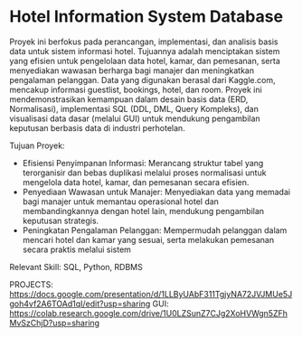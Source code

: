 # Hotel Information System Database
Proyek ini berfokus pada perancangan, implementasi, dan analisis basis data untuk sistem informasi hotel. Tujuannya adalah menciptakan sistem yang efisien untuk pengelolaan data hotel, kamar, dan pemesanan, serta menyediakan wawasan berharga bagi manajer dan meningkatkan pengalaman pelanggan. Data yang digunakan berasal dari Kaggle.com, mencakup informasi guestlist, bookings, hotel, dan room. Proyek ini mendemonstrasikan kemampuan dalam desain basis data (ERD, Normalisasi), implementasi SQL (DDL, DML, Query Kompleks), dan visualisasi data dasar (melalui GUI) untuk mendukung pengambilan keputusan berbasis data di industri perhotelan.

Tujuan Proyek:
- Efisiensi Penyimpanan Informasi: Merancang struktur tabel yang terorganisir dan bebas duplikasi melalui proses normalisasi untuk mengelola data hotel, kamar, dan pemesanan secara efisien.
- Penyediaan Wawasan untuk Manajer: Menyediakan data yang memadai bagi manajer untuk memantau operasional hotel dan membandingkannya dengan hotel lain, mendukung pengambilan keputusan strategis.
- Peningkatan Pengalaman Pelanggan: Mempermudah pelanggan dalam mencari hotel dan kamar yang sesuai, serta melakukan pemesanan secara praktis melalui sistem

Relevant Skill: SQL, Python, RDBMS

PROJECTS: https://docs.google.com/presentation/d/1LLByUAbF311TgjyNA72JVJMUe5Jgoh4vf2A6TOAd1qI/edit?usp=sharing
GUI: https://colab.research.google.com/drive/1U0LZSunZ7CJg2XoHVWgn5ZFhMvSzChjD?usp=sharing
